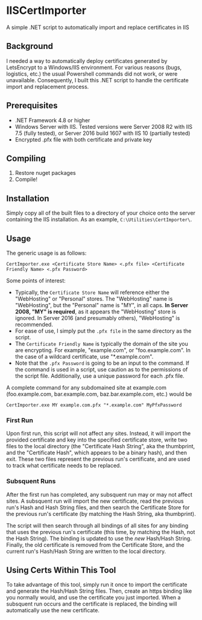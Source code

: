 # IISCertImporter
A simple .NET script to automatically import and replace certificates in IIS

## Background
I needed a way to automatically deploy certificates generated by LetsEncrypt to a Windows/IIS environment.  For various reasons (bugs, logistics, etc.) the usual Powershell commands did not work, or were unavailable.  Consequently, I built this .NET script to handle the certificate import and replacement process.

## Prerequisites
- .NET Framework 4.8 or higher
- Windows Server with IIS.  Tested versions were Server 2008 R2 with IIS 7.5 (fully tested), or Server 2016 build 1607 with IIS 10 (partially tested)
- Encrypted .pfx file with both certificate and private key

## Compiling
1. Restore nuget packages
2. Compile!

## Installation
Simply copy all of the built files to a directory of your choice onto the server containing the IIS installation.  As an example, `C:\Utilities\CertImporter\`.

## Usage
The generic usage is as follows:
```
CertImporter.exe <Certificate Store Name> <.pfx file> <Certificate Friendly Name> <.pfx Password>
```
Some points of interest:
- Typically, the `Certificate Store Name` will reference either the "WebHosting" or "Personal" stores.  The "WebHosting" name is "WebHosting", but the "Personal" name is "MY", in all caps.  **In Server 2008, "MY" is required**, as it appears the "WebHosting" store is ignored.  In Server 2016 (and presumably others), "WebHosting" is recommended.
- For ease of use, I simply put the `.pfx file` in the same directory as the script.
- The `Certificate Friendly Name` is typically the domain of the site you are encrypting.  For example, "example.com", or "foo.example.com".  In the case of a wildcard certificate, use "*.example.com".
- Note that the `.pfx Password` is going to be an input to the command.  If the command is used in a script, use caution as to the permissions of the script file.  Additionally, use a unique password for each .pfx file.

A complete command for any subdomained site at example.com (foo.example.com, bar.example.com, baz.bar.example.com, etc.) would be
```
CertImporter.exe MY example.com.pfx "*.example.com" MyPfxPassword
```

### First Run
Upon first run, this script will not affect any sites.  Instead, it will import the provided certificate and key into the specified certificate store, write two files to the local directory (the "Certificate Hash String", aka the thumbprint, and the "Certificate Hash", which appears to be a binary hash), and then exit.  These two files represent the previous run's certificate, and are used to track what certificate needs to be replaced.

### Subsquent Runs
After the first run has completed, any subsquent run may or may not affect sites.  A subsquent run will import the new certificate, read the previous run's Hash and Hash String files, and then search the Certificate Store for the previous run's certificate (by matching the Hash String, aka thumbprint).

The script will then search through all bindings of all sites for any binding that uses the previous run's certificate (this time, by matching the Hash, not the Hash String).  The binding is updated to use the *new* Hash/Hash String.  Finally, the old certificate is removed from the Certificate Store, and the current run's Hash/Hash String are written to the local directory.

## Using Certs Within This Tool
To take advantage of this tool, simply run it once to import the certificate and generate the Hash/Hash String files.  Then, create an https binding like you normally would, and use the certificate you just imported.  When a subsquent run occurs and the certificate is replaced, the binding will automatically use the new certificate.
